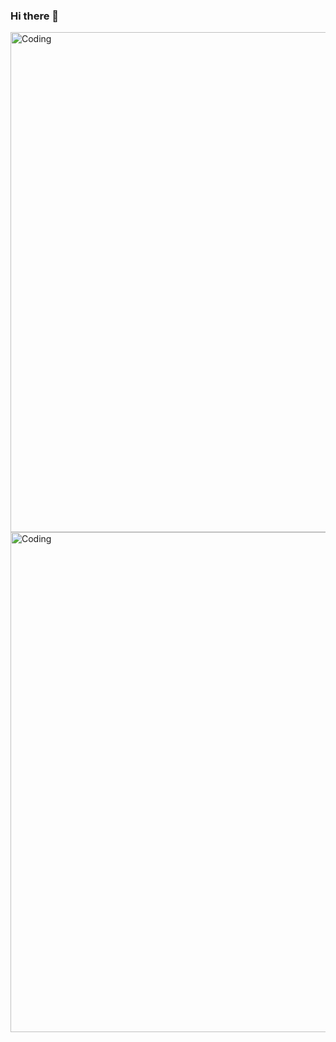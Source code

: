 ### Hi there 👋

<!--
**Prapanchj/Prapanchj** is a ✨ _special_ ✨ repository because its `README.md` (this file) appears on your GitHub profile.

Here are some ideas to get you started:

- 🔭 I’m currently working on ...
- 🌱 I’m currently learning ...
- 👯 I’m looking to collaborate on ...
- 🤔 I’m looking for help with ...
- 💬 Ask me about ...
- 📫 How to reach me: ...
- 😄 Pronouns: ...
- ⚡ Fun fact: ...
-->







 <img align="center" alt="Coding" width="800" src="https://media.giphy.com/media/8H80IVPjAdKY8/giphy.gif">
 <img align="center" alt="Coding" width="800" src="https://media.giphy.com/media/pVGsAWjzvXcZW4ZBTE/giphy.gif">
